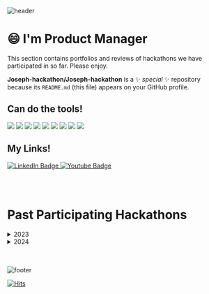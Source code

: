![header](https://capsule-render.vercel.app/api?type=waving&color=auto&height=300&section=header&text=Hackathon%20Review&fontSize=40&animation=fadeIn&fontAlignY=38)

# 😄 I'm Product Manager
This section contains portfolios and reviews of hackathons we have participated in so far.
Please enjoy.

**Joseph-hackathon/Joseph-hackathon** is a ✨ _special_ ✨ repository because its `README.md` (this file) appears on your GitHub profile.

## Can do the tools!
<img src="https://img.shields.io/badge/Figma-F24E1E?style=flat&logo=Figma&logoColor=white"/> <img src="https://img.shields.io/badge/Google Docs-4285F4?style=flat&logo=googledocs&logoColor=white"/> <img src="https://img.shields.io/badge/Google Sheet-34A853?style=flat&logo=googlesheets&logoColor=white"/> <img src="https://img.shields.io/badge/Google Meet-00897B?style=flat&logo=googlemeet&logoColor=white"/> <img src="https://img.shields.io/badge/Notion-ffffff?style=flat&logo=notion&logoColor=black"/> <img src="https://img.shields.io/badge/obsidian-7C3AED?style=flat&logo=obsidian&logoColor=white"/> <img src="https://img.shields.io/badge/Youtube-FF0000?style=flat&logo=youtube&logoColor=white"/> <img src="https://img.shields.io/badge/Mark down-ffffff?style=flat&logo=markdown&logoColor=black"/> <img src="https://img.shields.io/badge/Python-3776AB?style=flat&logo=python&logoColor=white"/>

## My Links!
<div id="badges">
  <a href="https://www.linkedin.com/in/joseph-cho-a15490261/">
    <img src="https://img.shields.io/badge/LinkedIn-blue?style=flat&logo=linkedin&logoColor=white" alt="LinkedIn Badge"/>
  </a>
  <a href="https://www.youtube.com/channel/UC00Sml4bBWzSyURSt0RZRrg">
    <img src="https://img.shields.io/badge/YouTube-FF0000?style=flat&logo=youtube&logoColor=white" alt="Youtube Badge"/>
  </a>
</div>

<br></br>
# Past Participating Hackathons
<details>
<summary>
  2023
</summary>
<div markdown="1">

### Chainlink Spring 2023 Hackathon 
- [**Trypto**](https://github.com/Joseph-hackathon/hackathon/blob/main/Chainlink%20Spring%202023%20Hackathon.md) 🎉 — Web3-based social platform for travel
### ETHGlobal 2023 Online
- [**Discovey**](https://github.com/Joseph-hackathon/hackathon/blob/main/ETHGlobal%202023%20Online.md) 🥉 — A social networking service that offers survey and recruiting integration
### Constellation: A Chainlink Hackathon
- [**Re-Fresh**](https://github.com/Joseph-hackathon/hackathon/blob/main/Constellation%3A%20A%20Chainlink%20Hackathon.md) — To breathe life into a dying project

</div>
</details>

<details>
<summary>
  2024
</summary>
<div markdown="1">

### ETHGlobal: LFGHO
- [**GCLC - GHO Credit Loan Card**](https://github.com/Joseph-hackathon/hackathon/blob/main/LFGHO%20Hackathon.md) — Web3 GHO-based simple payment system and dNFT credit loan card payment system
### ETHGlobal: Circuit Breaker
- [**zk-LinkHub**](https://github.com/Joseph-hackathon/hackathon/blob/main/ETHGlobal%3A%20Circuit%20Breaker.md) — Unlock online potential with ZK email: Unique email, website, and collaboration tools for seamless digital experiences
### ETHGlobal: Frameworks
- [**Dynamic Boy**](https://github.com/Joseph-hackathon/hackathon/blob/main/ETHGlobal:%20Frameworks.md) 🎉 — Dynamic Boy is a platform where users can upload games, check ranking information, and share on social media, fostering interaction and competition within the gaming community
### ETH Seoul 2024
- [**AI Guard Snap**](https://github.com/Joseph-hackathon/hackathon/blob/main/ETH%20Seoul%202024.md) — AI Guard Snap provides wallet snap services and AI-based API services
### Scaling Ethereum 2024
- [**Complace**](https://github.com/Joseph-hackathon/hackathon/blob/main/Scaling%20Ethereum%202024.md) 🏃 — This service is a decentralized e-commerce platform built on Web3 technology, offering personalized marketplaces for sellers, secure token-based transactions, and trust verification through blockchain certification.
### Celestia's Infinite Space Bazaar Hackathon
- [**NFT.info**](https://github.com/Joseph-hackathon/hackathon/blob/main/Celestia's%20Infinite%20Space%20Bazaar%20Hackathon%20.md) — Not only recorded on the blockchain using Celestia DA, but is also designed so that there is no need to build a separate CDN service.

</div>
</details>
<br></br>

![footer](https://capsule-render.vercel.app/api?type=waving&color=auto&height=90&section=footer)

[![Hits](https://hits.seeyoufarm.com/api/count/incr/badge.svg?url=https%3A%2F%2Fgithub.com%2Fjoesph-hackathon%2Fhit-counter&count_bg=%23D76FEF&title_bg=%23555555&icon=&icon_color=%23E7E7E7&title=hits&edge_flat=false)](https://hits.seeyoufarm.com)
